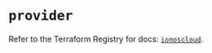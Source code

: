 # `provider`

Refer to the Terraform Registry for docs: [`ionoscloud`](https://registry.terraform.io/providers/ionos-cloud/ionoscloud/6.5.0/docs).
